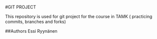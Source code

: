 #GIT PROJECT

This repository is used for git project for the course in TAMK ( practicing commits, branches and forks)

##Authors
Essi Ryynänen

